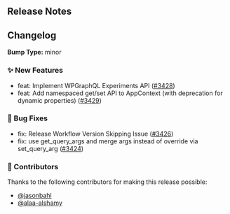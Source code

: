 ## Release Notes



## Changelog

**Bump Type:** minor

### ✨ New Features
- feat: Implement WPGraphQL Experiments API ([#3428](https://github.com/wp-graphql/wp-graphql/pull/3428))
- feat: Add namespaced get/set API to AppContext (with deprecation for dynamic properties) ([#3429](https://github.com/wp-graphql/wp-graphql/pull/3429))

### 🐛 Bug Fixes
- fix: Release Workflow Version Skipping Issue ([#3426](https://github.com/wp-graphql/wp-graphql/pull/3426))
- fix: use get_query_args and merge args instead of override via set_query_arg ([#3424](https://github.com/wp-graphql/wp-graphql/pull/3424))

### 👏 Contributors

Thanks to the following contributors for making this release possible:

- [@jasonbahl](https://github.com/jasonbahl)
- [@alaa-alshamy](https://github.com/alaa-alshamy)
